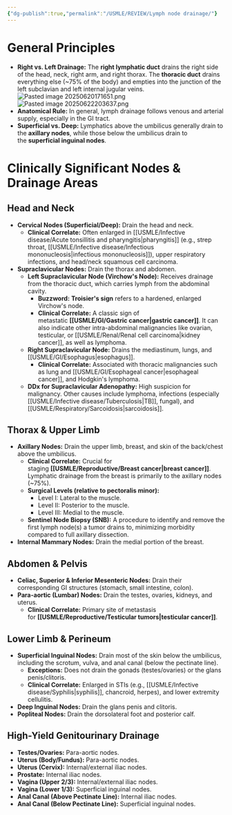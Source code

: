 ```yaml
---
{"dg-publish":true,"permalink":"/USMLE/REVIEW/Lymph node drainage/"}
---
```


# General Principles

- **Right vs. Left Drainage:** The **right lymphatic duct** drains the right side of the head, neck, right arm, and right thorax. The **thoracic duct** drains everything else (~75% of the body) and empties into the junction of the left subclavian and left internal jugular veins.![Pasted image 20250620171651.png](/img/user/appendix/Pasted%20image%2020250620171651.png)![Pasted image 20250622203637.png](/img/user/appendix/Pasted%20image%2020250622203637.png)
- **Anatomical Rule:** In general, lymph drainage follows venous and arterial supply, especially in the GI tract.
- **Superficial vs. Deep:** Lymphatics above the umbilicus generally drain to the **axillary nodes**, while those below the umbilicus drain to the **superficial inguinal nodes**.

# Clinically Significant Nodes & Drainage Areas

## Head and Neck

- **Cervical Nodes (Superficial/Deep):** Drain the head and neck.
    - **Clinical Correlate:** Often enlarged in [[USMLE/Infective disease/Acute tonsillitis and pharyngitis\|pharyngitis]] (e.g., strep throat, [[USMLE/Infective disease/Infectious mononucleosis\|infectious mononucleosis]]), upper respiratory infections, and head/neck squamous cell carcinoma.
- **Supraclavicular Nodes:** Drain the thorax and abdomen.
    - **Left Supraclavicular Node (Virchow's Node):** Receives drainage from the thoracic duct, which carries lymph from the abdominal cavity.
        - **Buzzword:** **Troisier's sign** refers to a hardened, enlarged Virchow's node.
        - **Clinical Correlate:** A classic sign of metastatic **[[USMLE/GI/Gastric cancer\|gastric cancer]]**. It can also indicate other intra-abdominal malignancies like ovarian, testicular, or [[USMLE/Renal/Renal cell carcinoma\|kidney cancer]], as well as lymphoma.
    - **Right Supraclavicular Node:** Drains the mediastinum, lungs, and [[USMLE/GI/Esophagus\|esophagus]].
        - **Clinical Correlate:** Associated with thoracic malignancies such as lung and [[USMLE/GI/Esophageal cancer\|esophageal cancer]], and Hodgkin's lymphoma.
    - **DDx for Supraclavicular Adenopathy:** High suspicion for malignancy. Other causes include lymphoma, infections (especially [[USMLE/Infective disease/Tuberculosis\|TB]], fungal), and [[USMLE/Respiratory/Sarcoidosis\|sarcoidosis]].

## Thorax & Upper Limb

- **Axillary Nodes:** Drain the upper limb, breast, and skin of the back/chest above the umbilicus.
    - **Clinical Correlate:** Crucial for staging **[[USMLE/Reproductive/Breast cancer\|breast cancer]]**. Lymphatic drainage from the breast is primarily to the axillary nodes (~75%).
    - **Surgical Levels (relative to pectoralis minor):**
        - Level I: Lateral to the muscle.
        - Level II: Posterior to the muscle.
        - Level III: Medial to the muscle.
    - **Sentinel Node Biopsy (SNB):** A procedure to identify and remove the first lymph node(s) a tumor drains to, minimizing morbidity compared to full axillary dissection.
- **Internal Mammary Nodes:** Drain the medial portion of the breast.

## Abdomen & Pelvis

- **Celiac, Superior & Inferior Mesenteric Nodes:** Drain their corresponding GI structures (stomach, small intestine, colon).
- **Para-aortic (Lumbar) Nodes:** Drain the testes, ovaries, kidneys, and uterus.
    - **Clinical Correlate:** Primary site of metastasis for **[[USMLE/Reproductive/Testicular tumors\|testicular cancer]]**.

## Lower Limb & Perineum

- **Superficial Inguinal Nodes:** Drain most of the skin below the umbilicus, including the scrotum, vulva, and anal canal (below the pectinate line).
    - **Exceptions:** Does not drain the gonads (testes/ovaries) or the glans penis/clitoris.
    - **Clinical Correlate:** Enlarged in STIs (e.g., [[USMLE/Infective disease/Syphilis\|syphilis]], chancroid, herpes), and lower extremity cellulitis.
- **Deep Inguinal Nodes:** Drain the glans penis and clitoris.
- **Popliteal Nodes:** Drain the dorsolateral foot and posterior calf.

## High-Yield Genitourinary Drainage

- **Testes/Ovaries:** Para-aortic nodes.
- **Uterus (Body/Fundus):** Para-aortic nodes.
- **Uterus (Cervix):** Internal/external iliac nodes.
- **Prostate:** Internal iliac nodes.
- **Vagina (Upper 2/3):** Internal/external iliac nodes.
- **Vagina (Lower 1/3):** Superficial inguinal nodes.
- **Anal Canal (Above Pectinate Line):** Internal iliac nodes.
- **Anal Canal (Below Pectinate Line):** Superficial inguinal nodes.
